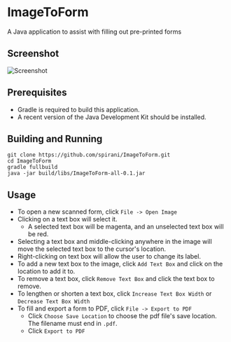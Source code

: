 # ImageToForm
A Java application to assist with filling out pre-printed forms

## Screenshot
![Screenshot](../master/img/itf-scr.png?raw=true)

## Prerequisites
- Gradle is required to build this application.
- A recent version of the Java Development Kit should be installed.

## Building and Running

```
git clone https://github.com/spirani/ImageToForm.git
cd ImageToForm
gradle fullbuild
java -jar build/libs/ImageToForm-all-0.1.jar
```

## Usage
- To open a new scanned form, click `File -> Open Image`
- Clicking on a text box will select it.
  - A selected text box will be magenta, and an unselected text box will be red.
- Selecting a text box and middle-clicking anywhere in the image will move the selected text box to the cursor's location.
- Right-clicking on text box will allow the user to change its label.
- To add a new text box to the image, click `Add Text Box` and click on the location to add it to.
- To remove a text box, click `Remove Text Box` and click the text box to remove.
- To lengthen or shorten a text box, click `Increase Text Box Width` or `Decrease Text Box Width`
- To fill and export a form to PDF, click `File -> Export to PDF`
  - Click `Choose Save Location` to choose the pdf file's save location. The filename must end in `.pdf`.
  - Click `Export to PDF`
